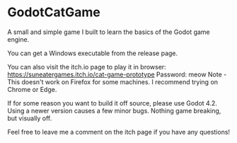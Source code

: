 # GodotCatGame
A small and simple game I built to learn the basics of the Godot game engine.

You can get a Windows executable from the release page.

You can also visit the itch.io page to play it in browser: https://suneatergames.itch.io/cat-game-prototype
Password: meow
Note - This doesn't work on Firefox for some machines. I recommend trying on Chrome or Edge.

If for some reason you want to build it off source, please use Godot 4.2. Using a newer version causes a few minor bugs. Nothing game breaking, but visually off.

Feel free to leave me a comment on the itch page if you have any questions!